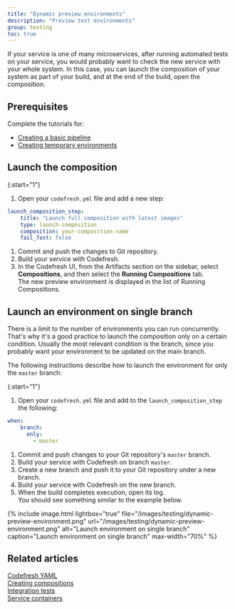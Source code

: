 ```yaml
---
title: "Dynamic preview environments"
description: "Preview test environments"
group: testing
toc: true
---
```

If your service is one of many microservices, after running automated tests on your service, you would probably want to check the new service with your whole system. In this case, you can launch the composition of your system as part of your build, and at the end of the build, open the composition.

## Prerequisites

Complete the tutorials for:  
* [Creating a basic pipeline]({{site.baseurl}}/docs/getting-started/create-a-basic-pipeline/)
* [Creating temporary environments]({{site.baseurl}}/docs/getting-started/on-demand-environments/)

## Launch the composition

{:start="1"}
1. Open your `codefresh.yml` file and add a new step:
```yaml
launch_composition_step:
    title: "Launch full composition with latest images"
    type: launch-composition
    composition: your-composition-name
    fail_fast: false
```
1. Commit and push the changes to Git repository.
1. Build your service with Codefresh.
1. In the Codefresh UI, from the Artifacts section on the sidebar, select **Compositions**, and then select the **Running Compositions** tab.  
   The new preview environment is displayed in the list of Running Compositions.

## Launch an environment on single branch

There is a limit to the number of environments you can run concurrently. That's why it's a good practice to launch the composition only on a certain condition. Usually the most relevant condition is the branch, since you probably want your environment to be updated on the main branch.

The following instructions describe how to launch the environment for only the `master` branch: 

{:start="1"}
1. Open your `codefresh.yml` file and add to the `launch_composition_step` the following:
```yaml
when:
    branch:
      only:
        - master
```
1. Commit and push changes to your Git repository's `master` branch.
1. Build your service with Codefresh on branch `master`.
1. Create a new branch and push it to your Git repository under a new branch.
1. Build your service with Codefresh on the new branch.
1. When the build completes execution, open its log.  
   You should see something similar to the example below.

{% include image.html 
lightbox="true" 
file="/images/testing/dynamic-preview-environment.png" 
url="/images/testing/dynamic-preview-environment.png"
alt="Launch environment on single branch"
caption="Launch environment on single branch"
max-width="70%" 
%}

## Related articles
[Codefresh YAML]({{site.baseurl}}/docs/pipelines/what-is-the-codefresh-yaml/)  
[Creating compositions]({{site.baseurl}}/docs/testing/create-composition/)  
[Integration tests]({{site.baseurl}}/docs/testing/integration-tests/)  
[Service containers]({{site.baseurl}}/docs/pipelines/service-containers/)
